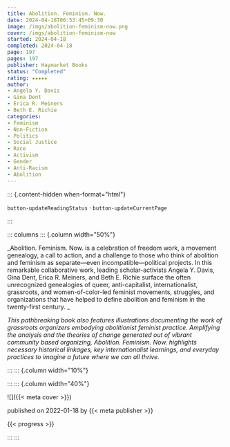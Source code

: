 ```yaml
---
title: Abolition. Feminism. Now.
date: 2024-04-18T06:53:45+09:30
image: /imgs/abolition-feminism-now.png
cover: /imgs/abolition-feminism-now
started: 2024-04-18
completed: 2024-04-18
page: 197
pages: 197
publisher: Haymarket Books
status: "Completed"
rating: ★★★★★
author: 
- Angela Y. Davis
- Gina Dent
- Erica R. Meiners
- Beth E. Richie
categories:
- Feminism
- Non-Fiction
- Politics
- Social Justice
- Race
- Activism
- Gender
- Anti-Racism
- Abolition
---
```


::: {.content-hidden when-format="html"}

`button-updateReadingStatus`  · `button-updateCurrentPage`

:::

::: columns
::: {.column width="50%"}

_Abolition. Feminism. Now. is a celebration of freedom work, a movement genealogy, a call to action, and a challenge to those who think of abolition and feminism as separate—even incompatible—political projects. In this remarkable collaborative work, leading scholar-activists Angela Y. Davis, Gina Dent, Erica R. Meiners, and Beth E. Richie surface the often unrecognized genealogies of queer, anti-capitalist, internationalist, grassroots, and women-of-color-led feminist movements, struggles, and organizations that have helped to define abolition and feminism in the twenty-first century. _

_This pathbreaking book also features illustrations documenting the work of grassroots organizers embodying abolitionist feminist practice. Amplifying the analysis and the theories of change generated out of vibrant community based organizing, Abolition. Feminism. Now. highlights necessary historical linkages, key internationalist learnings, and everyday practices to imagine a future where we can all thrive._

:::
::: {.column width="10%"}
<!-- empty column to create gap -->
:::
::: {.column width="40%"}

![]({{< meta cover >}})

published on 2022-01-18 by {{< meta publisher >}}

{{< progress >}}

:::
:::
